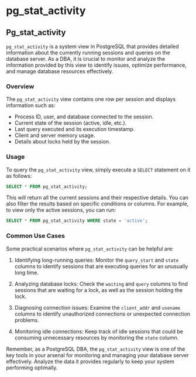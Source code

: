 # pg_stat_activity

## Pg_stat_activity

`pg_stat_activity` is a system view in PostgreSQL that provides detailed information about the currently running sessions and queries on the database server. As a DBA, it is crucial to monitor and analyze the information provided by this view to identify issues, optimize performance, and manage database resources effectively.

### Overview

The `pg_stat_activity` view contains one row per session and displays information such as:

- Process ID, user, and database connected to the session.
- Current state of the session (active, idle, etc.).
- Last query executed and its execution timestamp.
- Client and server memory usage.
- Details about locks held by the session.

### Usage

To query the `pg_stat_activity` view, simply execute a `SELECT` statement on it as follows:

```sql
SELECT * FROM pg_stat_activity;
```

This will return all the current sessions and their respective details. You can also filter the results based on specific conditions or columns. For example, to view only the active sessions, you can run:

```sql
SELECT * FROM pg_stat_activity WHERE state = 'active';
```

### Common Use Cases

Some practical scenarios where `pg_stat_activity` can be helpful are:

1. Identifying long-running queries: Monitor the `query_start` and `state` columns to identify sessions that are executing queries for an unusually long time.

2. Analyzing database locks: Check the `waiting` and `query` columns to find sessions that are waiting for a lock, as well as the session holding the lock.

3. Diagnosing connection issues: Examine the `client_addr` and `usename` columns to identify unauthorized connections or unexpected connection problems.

4. Monitoring idle connections: Keep track of idle sessions that could be consuming unnecessary resources by monitoring the `state` column.

Remember, as a PostgreSQL DBA, the `pg_stat_activity` view is one of the key tools in your arsenal for monitoring and managing your database server effectively. Analyze the data it provides regularly to keep your system performing optimally.